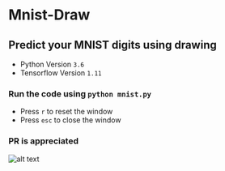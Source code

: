 # Mnist-Draw
## Predict your MNIST digits using drawing
* Python Version `3.6`
* Tensorflow Version `1.11`


### Run the code using `python mnist.py`
* Press `r` to reset the window
* Press `esc` to close the window

### PR is appreciated

![alt text](https://github.com/hemnathmouli/Mnist-Draw/blob/master/screenshot.gif?raw=true)
